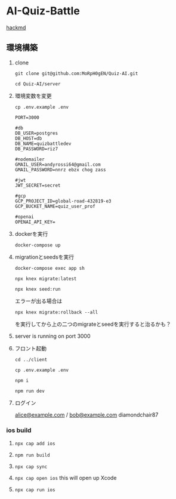 # AI-Quiz-Battle
[hackmd](https://hackmd.io/N2i3zSxpRruENr3rBgRNDA)
## 環境構築

1. clone

    `git clone git@github.com:MoRpH0gEN/Quiz-AI.git`

    `cd Quiz-AI/server`

2. 環境変数を変更

    `cp .env.example .env`

    ```
    PORT=3000

    #db
    DB_USER=postgres
    DB_HOST=db
    DB_NAME=quizbattledev
    DB_PASSWORD=riz7

    #nodemailer
    GMAIL_USER=andyrossi64@gmail.com
    GMAIL_PASSWORD=nnrz ebzx chog zass

    #jwt
    JWT_SECRET=secret

    #gcp
    GCP_PROJECT_ID=global-road-432819-e3
    GCP_BUCKET_NAME=quiz_user_prof

    #openai
    OPENAI_API_KEY=
    ```
3. dockerを実行

    `docker-compose up`

4. migrationとseedsを実行

    `docker-compose exec app sh`

    `npx knex migrate:latest`

    `npx knex seed:run`

    エラーが出る場合は

    `npx knex migrate:rollback --all`

    を実行してから上の二つのmigrateとseedを実行すると治るかも？

5. server is running on port 3000


6. フロント起動
    
    `cd ../client`

    `cp .env.example .env`
    
    `npm i`

    `npm run dev`

7. ログイン

    alice@example.com / bob@example.com
    diamondchair87


### ios build

1. `npx cap add ios`
    
2. `npm run build`
    
3. `npx cap sync`
    
4. `npx cap open ios` this will open up Xcode
    
5. `npx cap run ios`
    
